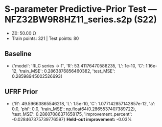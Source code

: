 # S-parameter Predictive-Prior Test — NFZ32BW9R8HZ11_series.s2p (S22)
- Z0: 50.00 Ω
- Train points: 321  |  Test points: 80

## Baseline
- {'model': 'RLC series -> Γ', 'R': 53.41176470588235, 'L': 1e-10, 'C': 1.16e-12, 'train_MSE': 0.2863876856460382, 'test_MSE': 0.28598945002526693}

## UFRF Prior
- {'R': 49.59663865546218, 'L': 1.5e-10, 'C': 1.077142857142857e-12, 'a': 0.0, 'phi': 0.0, 'train_MSE': np.float64(0.2865537407389722), 'test_MSE': 0.28607086371658175, 'improvement_percent': -0.028467375739776597}
**Held-out improvement:** -0.03%